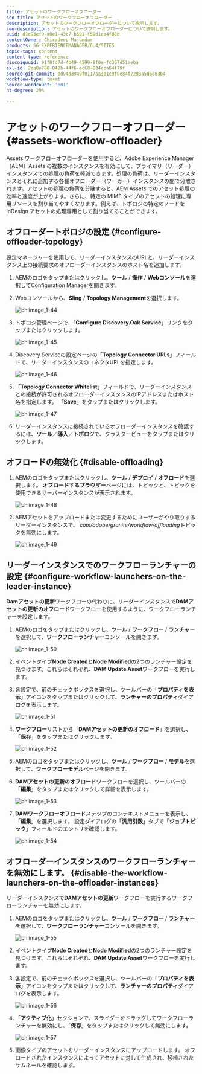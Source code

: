 ```yaml
---
title: アセットのワークフローオフローダー
seo-title: アセットのワークフローオフローダー
description: アセットのワークフローオフローダーについて説明します。
seo-description: アセットのワークフローオフローダーについて説明します。
uuid: d1c93ef9-a0e1-43c7-b591-f59d1ee4f88b
contentOwner: Chiradeep Majumdar
products: SG_EXPERIENCEMANAGER/6.4/SITES
topic-tags: content
content-type: reference
discoiquuid: 91f0fd7d-4b49-4599-8f0e-fc367d51aeba
exl-id: 2ca8e786-042b-44f6-ac60-834eca64f79f
source-git-commit: bd94d3949f0117aa3e1c9f0e84f7293a5d6b03b4
workflow-type: tm+mt
source-wordcount: '601'
ht-degree: 29%

---
```


# アセットのワークフローオフローダー{#assets-workflow-offloader}

Assets ワークフローオフローダーを使用すると、Adobe Experience Manager（AEM）Assets の複数のインスタンスを有効にして、プライマリ（リーダー）インスタンスでの処理の負荷を軽減できます。処理の負荷は、リーダーインスタンスとそれに追加する各種オフローダー（ワーカー）インスタンスの間で分散されます。アセットの処理の負荷を分散すると、AEM Assets でのアセット処理の効率と速度が上がります。さらに、特定の MIME タイプのアセットの処理に専用リソースを割り当てやすくなります。例えば、トポロジの特定のノードを InDesign アセットの処理専用として割り当てることができます。

## オフローダートポロジの設定  {#configure-offloader-topology}

設定マネージャーを使用して、リーダーインスタンスのURLと、リーダーインスタンス上の接続要求のオフローダーインスタンスのホスト名を追加します。

1. AEMのロゴをタップまたはクリックし、**ツール** / **操作** / **Webコンソール**&#x200B;を選択してConfiguration Managerを開きます。
1. Webコンソールから、**Sling** / **Topology Management**&#x200B;を選択します。

   ![chlimage_1-44](assets/chlimage_1-44.png)

1. トポロジ管理ページで、「**Configure Discovery.Oak Service**」リンクをタップまたはクリックします。

   ![chlimage_1-45](assets/chlimage_1-45.png)

1. Discovery Serviceの設定ページの「**Topology Connector URLs**」フィールドで、リーダーインスタンスのコネクタURLを指定します。

   ![chlimage_1-46](assets/chlimage_1-46.png)

1. 「**Topology Connector Whitelist**」フィールドで、リーダーインスタンスとの接続が許可されるオフローダーインスタンスのIPアドレスまたはホスト名を指定します。 「**Save**」をタップまたはクリックします。

   ![chlimage_1-47](assets/chlimage_1-47.png)

1. リーダーインスタンスに接続されているオフローダーインスタンスを確認するには、**ツール**／**導入**／**トポロジ**&#x200B;で、クラスタービューをタップまたはクリックします。

## オフロードの無効化  {#disable-offloading}

1. AEMのロゴをタップまたはクリックし、**ツール** / **デプロイ** / **オフロード**&#x200B;を選択します。 **オフロードするブラウザー**&#x200B;ページには、トピックと、トピックを使用できるサーバーインスタンスが表示されます。

   ![chlimage_1-48](assets/chlimage_1-48.png)

1. AEMアセットをアップロードまたは変更するためにユーザーがやり取りするリーダーインスタンスで、 *com/adobe/granite/workflow/offloading*&#x200B;トピックを無効にします。

   ![chlimage_1-49](assets/chlimage_1-49.png)

## リーダーインスタンスでのワークフローランチャーの設定 {#configure-workflow-launchers-on-the-leader-instance}

**Damアセットの更新**&#x200B;ワークフローの代わりに、リーダーインスタンスで&#x200B;**DAMアセットの更新のオフロード**&#x200B;ワークフローを使用するように、ワークフローランチャーを設定します。

1. AEMのロゴをタップまたはクリックし、**ツール** / **ワークフロー** / **ランチャー**&#x200B;を選択して、**ワークフローランチャー**&#x200B;コンソールを開きます。

   ![chlimage_1-50](assets/chlimage_1-50.png)

1. イベントタイプ&#x200B;**Node Created**&#x200B;と&#x200B;**Node Modified**&#x200B;の2つのランチャー設定を見つけます。これらはそれぞれ、**DAM Update Asset**&#x200B;ワークフローを実行します。
1. 各設定で、前のチェックボックスを選択し、ツールバーの「**プロパティを表示**」アイコンをタップまたはクリックして、**ランチャーのプロパティ**&#x200B;ダイアログを表示します。

   ![chlimage_1-51](assets/chlimage_1-51.png)

1. **ワークフロー**&#x200B;リストから「**DAMアセットの更新のオフロード**」を選択し、「**保存**」をタップまたはクリックします。

   ![chlimage_1-52](assets/chlimage_1-52.png)

1. AEMのロゴをタップまたはクリックし、**ツール** / **ワークフロー** / **モデル**&#x200B;を選択して、**ワークフローモデル**&#x200B;ページを開きます。
1. **DAMアセットの更新のオフロード**&#x200B;ワークフローを選択し、ツールバーの「**編集**」をタップまたはクリックして詳細を表示します。

   ![chlimage_1-53](assets/chlimage_1-53.png)

1. **DAMワークフローオフロード**&#x200B;ステップのコンテキストメニューを表示し、「**編集**」を選択します。 設定ダイアログの「**汎用引数**」タブで「**ジョブトピック**」フィールドのエントリを確認します。

   ![chlimage_1-54](assets/chlimage_1-54.png)

## オフローダーインスタンスのワークフローランチャーを無効にします。 {#disable-the-workflow-launchers-on-the-offloader-instances}

リーダーインスタンスで&#x200B;**DAMアセットの更新**&#x200B;ワークフローを実行するワークフローランチャーを無効にします。

1. AEMのロゴをタップまたはクリックし、**ツール** / **ワークフロー** / **ランチャー**&#x200B;を選択して、**ワークフローランチャー**&#x200B;コンソールを開きます。

   ![chlimage_1-55](assets/chlimage_1-55.png)

1. イベントタイプ&#x200B;**Node Created**&#x200B;と&#x200B;**Node Modified**&#x200B;の2つのランチャー設定を見つけます。これらはそれぞれ、**DAM Update Asset**&#x200B;ワークフローを実行します。
1. 各設定で、前のチェックボックスを選択し、ツールバーの「**プロパティを表示**」アイコンをタップまたはクリックして、**ランチャーのプロパティ**&#x200B;ダイアログを表示します。

   ![chlimage_1-56](assets/chlimage_1-56.png)

1. 「**アクティブ化**」セクションで、スライダーをドラッグしてワークフローランチャーを無効にし、「**保存**」をタップまたはクリックして無効にします。

   ![chlimage_1-57](assets/chlimage_1-57.png)

1. 画像タイプのアセットをリーダーインスタンスにアップロードします。 オフロードされたインスタンスによってアセットに対して生成され、移植されたサムネールを確認します。
